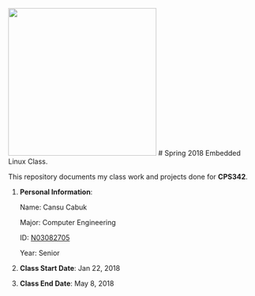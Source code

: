 <img src="https://www.newpaltz.edu/media/identity/logos/newpaltzlogo.jpg" width="300">
# Spring 2018 Embedded Linux Class.

This repository documents my class work and projects done for **CPS342**.

  1. **Personal Information**:
  
     Name: Cansu Cabuk

     Major: Computer Engineering 

     ID: [N03082705](https://github.com/N03082705)

     Year: Senior

   2. **Class Start Date**: Jan 22, 2018

   3. **Class End Date**: May 8, 2018



